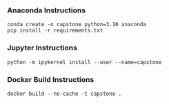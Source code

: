### Anaconda Instructions

` conda create -n capstone python=3.10 anaconda `  
` pip install -r requirements.txt ` 


### Jupyter Instructions
 
` python -m ipykernel install --user --name=capstone ` 

### Docker Build Instructions

` docker build --no-cache -t capstone . `  
